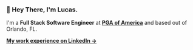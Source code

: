 ### 👋 Hey There, I'm Lucas.

I'm a **Full Stack Software Engineer** at **<a href='https://www.pga.org/'>PGA of America</a>** and based out of Orlando, FL.

**<a href='https://linkedin.com/in/lucaslitton'>My work experience on LinkedIn &rarr;</a>**
